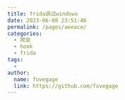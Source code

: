 ```yaml
---
title: frida调试windows
date: 2023-06-08 23:51:46
permalink: /pages/aeeace/
categories:
  - 爬虫
  - hook
  - frida
tags:
  - 
author: 
  name: fovegage
  link: https://github.com/fovegage
---
```

